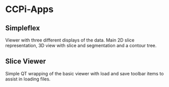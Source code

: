 # CCPi-Apps

## Simpleflex

Viewer with three different displays of the data. Main 2D slice representation, 3D view with slice and segmentation and
a contour tree.

## Slice Viewer

Simple QT wrapping of the basic viewer with load and save toolbar items to assist in loading files.
